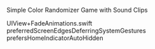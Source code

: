 Simple Color Randomizer Game with Sound Clips

UIView+FadeAnimations.swift
preferredScreenEdgesDeferringSystemGestures
prefersHomeIndicatorAutoHidden
